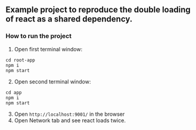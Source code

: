 ## Example project to reproduce the double loading of react as a shared dependency.

### How to run the project

1. Open first terminal window:
```shell
cd root-app
npm i
npm start
```

2. Open second terminal window:
```shell
cd app
npm i
npm start
```

3. Open `http://localhost:9001/` in the browser
4. Open Network tab and see react loads twice.

